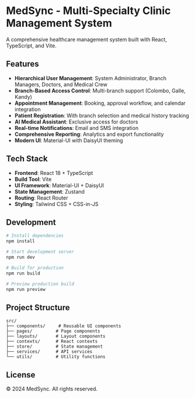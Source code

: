 # MedSync - Multi-Specialty Clinic Management System

A comprehensive healthcare management system built with React, TypeScript, and Vite.

## Features

- **Hierarchical User Management**: System Administrator, Branch Managers, Doctors, and Medical Crew
- **Branch-Based Access Control**: Multi-branch support (Colombo, Galle, Kandy)
- **Appointment Management**: Booking, approval workflow, and calendar integration
- **Patient Registration**: With branch selection and medical history tracking
- **AI Medical Assistant**: Exclusive access for doctors
- **Real-time Notifications**: Email and SMS integration
- **Comprehensive Reporting**: Analytics and export functionality
- **Modern UI**: Material-UI with DaisyUI theming

## Tech Stack

- **Frontend**: React 18 + TypeScript
- **Build Tool**: Vite
- **UI Framework**: Material-UI + DaisyUI
- **State Management**: Zustand
- **Routing**: React Router
- **Styling**: Tailwind CSS + CSS-in-JS

## Development

```bash
# Install dependencies
npm install

# Start development server
npm run dev

# Build for production
npm run build

# Preview production build
npm run preview
```

## Project Structure

```
src/
├── components/     # Reusable UI components
├── pages/         # Page components
├── layouts/       # Layout components
├── contexts/      # React contexts
├── store/         # State management
├── services/      # API services
└── utils/         # Utility functions
```

## License

© 2024 MedSync. All rights reserved.